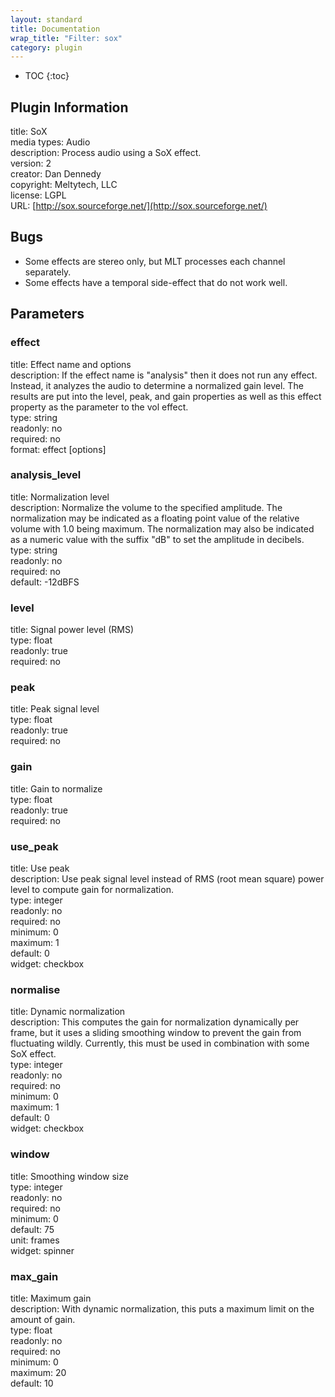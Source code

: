 ```yaml
---
layout: standard
title: Documentation
wrap_title: "Filter: sox"
category: plugin
---
```

* TOC
{:toc}

## Plugin Information

title: SoX  
media types:
Audio  
description: Process audio using a SoX effect.  
version: 2  
creator: Dan Dennedy  
copyright: Meltytech, LLC  
license: LGPL  
URL: [http://sox.sourceforge.net/](http://sox.sourceforge.net/)  

## Bugs

* Some effects are stereo only, but MLT processes each channel separately.
* Some effects have a temporal side-effect that do not work well.


## Parameters

### effect

title: Effect name and options    
description:
If the effect name is &quot;analysis&quot; then it does not run any effect. Instead, it analyzes the audio to determine a normalized gain level. The results are put into the level, peak, and gain properties as well as this effect property as the parameter to the vol effect.  
type: string  
readonly: no  
required: no  
format: effect [options]  

### analysis_level

title: Normalization level    
description:
Normalize the volume to the specified amplitude. The normalization may be indicated as a floating point value of the relative volume with 1.0 being maximum. The normalization may also be indicated as a numeric value with the suffix &quot;dB&quot; to set the amplitude in decibels.  
type: string  
readonly: no  
required: no  
default: -12dBFS  

### level

title: Signal power level (RMS)    
type: float  
readonly: true  
required: no  

### peak

title: Peak signal level    
type: float  
readonly: true  
required: no  

### gain

title: Gain to normalize    
type: float  
readonly: true  
required: no  

### use_peak

title: Use peak    
description:
Use peak signal level instead of RMS (root mean square) power level to compute gain for normalization.  
type: integer  
readonly: no  
required: no  
minimum: 0  
maximum: 1  
default: 0  
widget: checkbox  

### normalise

title: Dynamic normalization    
description:
This computes the gain for normalization dynamically per frame, but it uses a sliding smoothing window to prevent the gain from fluctuating wildly. Currently, this must be used in combination with some SoX effect.  
type: integer  
readonly: no  
required: no  
minimum: 0  
maximum: 1  
default: 0  
widget: checkbox  

### window

title: Smoothing window size    
type: integer  
readonly: no  
required: no  
minimum: 0  
default: 75  
unit: frames  
widget: spinner  

### max_gain

title: Maximum gain    
description:
With dynamic normalization, this puts a maximum limit on the amount of gain.  
type: float  
readonly: no  
required: no  
minimum: 0  
maximum: 20  
default: 10  

